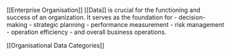 [[Enterprise Organisation]] [[Data]] is crucial for the functioning and success of an organization.
It serves as the foundation for 
	- decision-making
	- strategic planning
	- performance measurement
	- risk management
	- operation efficiency
	- and overall business operations.

[[Organisational Data Categories]]